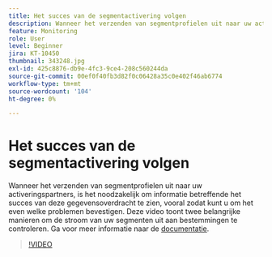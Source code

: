 ```yaml
---
title: Het succes van de segmentactivering volgen
description: Wanneer het verzenden van segmentprofielen uit naar uw activeringspartners, is het noodzakelijk om informatie betreffende het succes van deze gegevensoverdracht, vooral zo te zien y.. (De beschrijvingen zouden tussen 60 en 160 karakters moeten zijn)
feature: Monitoring
role: User
level: Beginner
jira: KT-10450
thumbnail: 343248.jpg
exl-id: 425c8876-db9e-4fc3-9ce4-208c560244da
source-git-commit: 00ef0f40fb3d82f0c06428a35c0e402f46ab6774
workflow-type: tm+mt
source-wordcount: '104'
ht-degree: 0%

---
```


# Het succes van de segmentactivering volgen

Wanneer het verzenden van segmentprofielen uit naar uw activeringspartners, is het noodzakelijk om informatie betreffende het succes van deze gegevensoverdracht te zien, vooral zodat kunt u om het even welke problemen bevestigen. Deze video toont twee belangrijke manieren om de stroom van uw segmenten uit aan bestemmingen te controleren. Ga voor meer informatie naar de [documentatie](https://experienceleague.adobe.com/docs/experience-platform/dataflows/ui/monitor-segments.html?lang=en).

>[!VIDEO](https://video.tv.adobe.com/v/343248/?learn=on)

